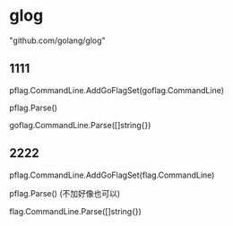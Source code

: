 # glog

"github.com/golang/glog"

## 1111

pflag.CommandLine.AddGoFlagSet(goflag.CommandLine)

pflag.Parse()

goflag.CommandLine.Parse([]string{})

## 2222

pflag.CommandLine.AddGoFlagSet(flag.CommandLine)

pflag.Parse() (不加好像也可以)

flag.CommandLine.Parse([]string{})